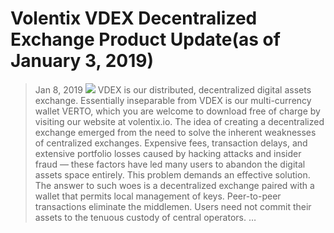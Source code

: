 # Volentix VDEX Decentralized Exchange Product Update(as of January 3, 2019)
> Jan 8, 2019
![](https://miro.medium.com/max/2400/1*bK4o9kN6wcyN_PCrgtTtsQ.png)
VDEX is our distributed, decentralized digital assets exchange. Essentially inseparable from VDEX is our multi-currency wallet VERTO, which you are welcome to download free of charge by visiting our website at volentix.io.
The idea of creating a decentralized exchange emerged from the need to solve the inherent weaknesses of centralized exchanges. Expensive fees, transaction delays, and extensive portfolio losses caused by hacking attacks and insider fraud — these factors have led many users to abandon the digital assets space entirely. This problem demands an effective solution.
The answer to such woes is a decentralized exchange paired with a wallet that permits local management of keys. Peer-to-peer transactions eliminate the middlemen. Users need not commit their assets to the tenuous custody of central operators. …
